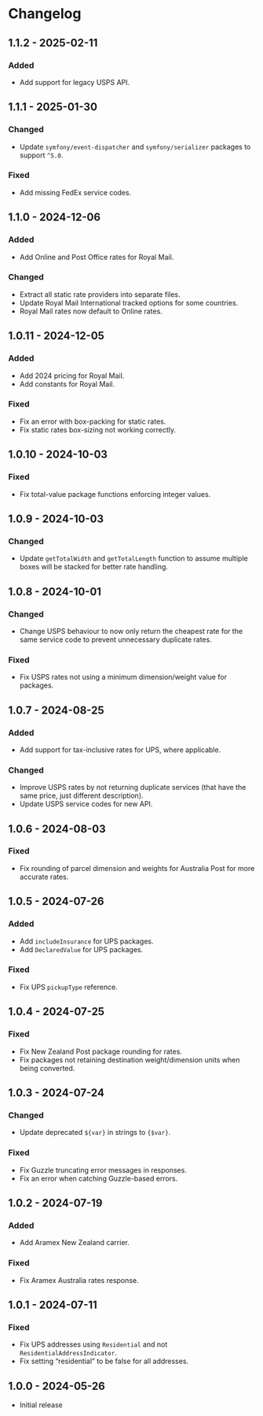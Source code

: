 # Changelog

## 1.1.2 - 2025-02-11

### Added
- Add support for legacy USPS API.

## 1.1.1 - 2025-01-30

### Changed
- Update `symfony/event-dispatcher` and `symfony/serializer` packages to support `^5.0`.

### Fixed
- Add missing FedEx service codes.

## 1.1.0 - 2024-12-06

### Added
- Add Online and Post Office rates for Royal Mail.

### Changed
- Extract all static rate providers into separate files.
- Update Royal Mail International tracked options for some countries.
- Royal Mail rates now default to Online rates.

## 1.0.11 - 2024-12-05

### Added
- Add 2024 pricing for Royal Mail.
- Add constants for Royal Mail.

### Fixed
- Fix an error with box-packing for static rates.
- Fix static rates box-sizing not working correctly.

## 1.0.10 - 2024-10-03

### Fixed
- Fix total-value package functions enforcing integer values.

## 1.0.9 - 2024-10-03

### Changed
- Update `getTotalWidth` and `getTotalLength` function to assume multiple boxes will be stacked for better rate handling.

## 1.0.8 - 2024-10-01

### Changed
- Change USPS behaviour to now only return the cheapest rate for the same service code to prevent unnecessary duplicate rates.

### Fixed
- Fix USPS rates not using a minimum dimension/weight value for packages.

## 1.0.7 - 2024-08-25

### Added
- Add support for tax-inclusive rates for UPS, where applicable.

### Changed
- Improve USPS rates by not returning duplicate services (that have the same price, just different description).
- Update USPS service codes for new API.

## 1.0.6 - 2024-08-03

### Fixed
- Fix rounding of parcel dimension and weights for Australia Post for more accurate rates.

## 1.0.5 - 2024-07-26

### Added
- Add `includeInsurance` for UPS packages.
- Add `DeclaredValue` for UPS packages.

### Fixed
- Fix UPS `pickupType` reference.

## 1.0.4 - 2024-07-25

### Fixed
- Fix New Zealand Post package rounding for rates.
- Fix packages not retaining destination weight/dimension units when being converted.

## 1.0.3 - 2024-07-24

### Changed
- Update deprecated `${var}` in strings to `{$var}`.

### Fixed
- Fix Guzzle truncating error messages in responses.
- Fix an error when catching Guzzle-based errors.

## 1.0.2 - 2024-07-19

### Added
- Add Aramex New Zealand carrier.

### Fixed
- Fix Aramex Australia rates response.

## 1.0.1 - 2024-07-11

### Fixed
- Fix UPS addresses using `Residential` and not `ResidentialAddressIndicator`.
- Fix setting “residential” to be false for all addresses.

## 1.0.0 - 2024-05-26

- Initial release